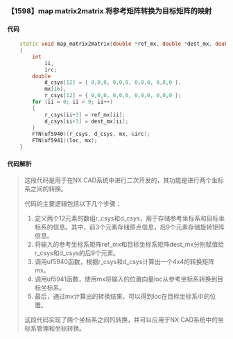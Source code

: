 ### 【1598】map matrix2matrix 将参考矩阵转换为目标矩阵的映射

#### 代码

```cpp
    static void map_matrix2matrix(double *ref_mx, double *dest_mx, double loc[3])  
    {  
        int  
            ii,  
            irc;  
        double  
            d_csys[12] = { 0,0,0, 0,0,0, 0,0,0, 0,0,0 },  
            mx[16],  
            r_csys[12] = { 0,0,0, 0,0,0, 0,0,0, 0,0,0 };  
        for (ii = 0; ii < 9; ii++)  
        {  
            r_csys[ii+3] = ref_mx[ii];  
            d_csys[ii+3] = dest_mx[ii];  
        }  
        FTN(uf5940)(r_csys, d_csys, mx, &irc);  
        FTN(uf5941)(loc, mx);  
    }

```

#### 代码解析

> 这段代码是用于在NX CAD系统中进行二次开发的，其功能是进行两个坐标系之间的转换。
>
> 代码的主要逻辑包括以下几个步骤：
>
> 1. 定义两个12元素的数组r_csys和d_csys，用于存储参考坐标系和目标坐标系的信息。其中，前3个元素存储原点信息，后9个元素存储旋转矩阵信息。
> 2. 将输入的参考坐标系矩阵ref_mx和目标坐标系矩阵dest_mx分别赋值给r_csys和d_csys的后9个元素。
> 3. 调用uf5940函数，根据r_csys和d_csys计算出一个4x4的转换矩阵mx。
> 4. 调用uf5941函数，使用mx将输入的位置向量loc从参考坐标系转换到目标坐标系。
> 5. 最后，通过mx计算出的转换结果，可以得到loc在目标坐标系中的位置。
>
> 这段代码实现了两个坐标系之间的转换，并可以应用于NX CAD系统中的坐标系管理和坐标转换。
>
